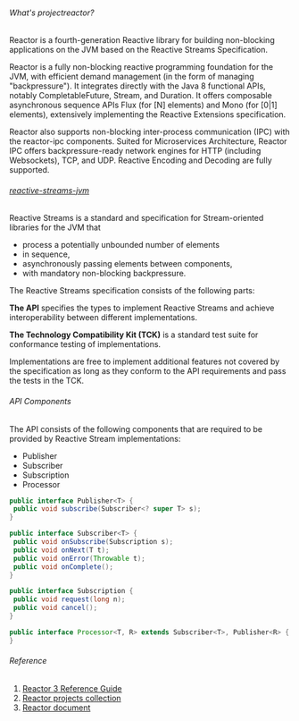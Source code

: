 ###### What's projectreactor?

Reactor is a fourth-generation Reactive library for building non-blocking applications on
the JVM based on the Reactive Streams Specification.

Reactor is a fully non-blocking reactive programming foundation for the JVM, with efficient demand management 
(in the form of managing "backpressure"). It integrates directly with the Java 8 functional APIs, notably 
CompletableFuture, Stream, and Duration. It offers composable asynchronous sequence APIs Flux (for [N] elements)
 and Mono (for [0|1] elements), extensively implementing the Reactive Extensions specification.

Reactor also supports non-blocking inter-process communication (IPC) with the reactor-ipc components.
 Suited for Microservices Architecture, Reactor IPC offers backpressure-ready network engines for HTTP 
 (including Websockets), TCP, and UDP. Reactive Encoding and Decoding are fully supported.
 
 
###### [reactive-streams-jvm](https://github.com/reactive-streams/reactive-streams-jvm)

Reactive Streams is a standard and specification for Stream-oriented libraries for the JVM that

* process a potentially unbounded number of elements
* in sequence,
* asynchronously passing elements between components,
* with mandatory non-blocking backpressure.

The Reactive Streams specification consists of the following parts:

**The API** specifies the types to implement Reactive Streams and achieve interoperability between different implementations.

**The Technology Compatibility Kit (TCK)** is a standard test suite for conformance testing of implementations.

Implementations are free to implement additional features not covered by the specification as long as they conform to the API requirements and pass the tests in the TCK.

###### API Components

  The API consists of the following components that are required to be provided by Reactive Stream implementations:
        
  * Publisher
  * Subscriber
  * Subscription
  * Processor

   ```java
public interface Publisher<T> {
    public void subscribe(Subscriber<? super T> s);
}

public interface Subscriber<T> {
    public void onSubscribe(Subscription s);
    public void onNext(T t);
    public void onError(Throwable t);
    public void onComplete();
}

public interface Subscription {
    public void request(long n);
    public void cancel();
}

public interface Processor<T, R> extends Subscriber<T>, Publisher<R> {
}
```
###### Reference
1. [Reactor 3 Reference Guide](https://projectreactor.io/docs/core/release/reference/)
2. [Reactor projects collection](https://github.com/reactor)
3. [Reactor document](https://projectreactor.io/docs)